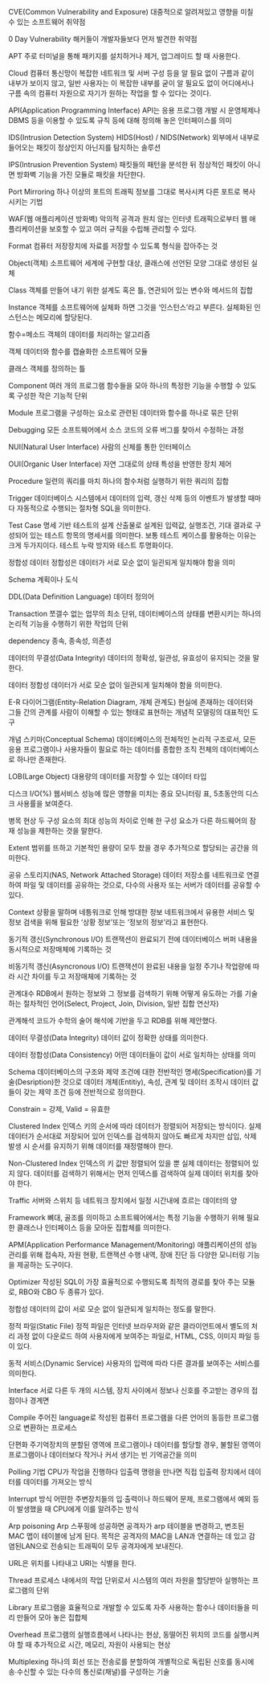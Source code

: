 CVE(Common Vulnerability and Exposure) 
대중적으로 알려져있고 영향을 미칠 수 있는 소프트웨어 취약점

0 Day Vulnerability 
해커들이 개발자들보다 먼저 발견한 취약점

APT 
주로 터미널을 통해 패키지를 설치하거나 제거, 업그레이드 할 때 사용한다.

Cloud
컴퓨터 통신망이 복잡한 네트워크 및 서버 구성 등을 알 필요 없이 구름과 같이 내부가 보이지 않고, 일반 사용자는 이 복잡한 내부를 굳이 알 필요도 없이 어디에서나 구름 속의 컴퓨터 자원으로 자기가 원하는 작업을 할 수 있다는 것이다.

API(Application Programming Interface)
API는 응용 프로그램 개발 시 운영체제나 DBMS 등을 이용할 수 있도록 규칙 등에 대해 정의해 놓은 인터페이스를 의미

IDS(Intrusion Detection System) 
HIDS(Host) / NIDS(Network)
외부에서 내부로 들어오는 패킷이 정상인지 아닌지를 탐지하는 솔루션
 
IPS(Intrusion Prevention System)
패킷들의 패턴을 분석한 뒤 정상적인 패킷이 아니면 방화벽 기능을 가진 모듈로 패킷을 차단한다.

Port Mirroring
하나 이상의 포트의 트래픽 정보를 그대로 복사시켜 다른 포트로 복사시키는 기법

WAF(웹 애플리케이션 방화벽)
악의적 공격과 원치 않는 인터넷 트래픽으로부터 웹 애플리케이션을 보호할 수 있고 여러 규칙을 수립해 관리할 수 있다.

Format
컴퓨터 저장장치에 자료를 저장할 수 있도록 형식을 잡아주는 것

Object(객체)
소프트웨어 세계에 구현할 대상, 클래스에 선언된 모양 그대로 생성된 실체

Class
객체를 만들어 내기 위한 설계도 혹은 틀, 연관되어 있는 변수와 메서드의 집합

Instance
객체를 소프트웨어에 실체화 하면 그것을 ‘인스턴스’라고 부른다.
실체화된 인스턴스는 메모리에 할당된다.

함수=메소드
객체의 데이터를 처리하는 알고리즘

객체
데이터와 함수를 캡슐화한 소프트웨어 모듈

클래스 
객체를 정의하는 틀

Component
여러 개의 프로그램 함수들을 모아 하나의 특정한 기능을 수행할 수 있도록 구성한 작은 기능적 단위

Module
프로그램을 구성하는 요소로 관련된 데이터와 함수를 하나로 묶은 단위

Debugging
모든 소프트웨어에서 소스 코드의 오류 버그를 찾아서 수정하는 과정

NUI(Natural User Interface)
사람의 신체를 통한 인터페이스

OUI(Organic User Interface)
자연 그대로의 상태 특성을 반영한 장치 제어

Procedure
일련의 쿼리를 마치 하나의 함수처럼 실행하기 위한 쿼리의 집합

Trigger
데이터베이스 시스템에서 데이터의 입력, 갱신 삭제 등의 이벤트가 발생할 때마다 자동적으로 수행되는 절차형 SQL을 의미한다.

Test Case
명세 기반 테스트의 설계 산출물로 설계된 입력값, 실행조건, 기대 결과로 구성되어 있는 테스트 항목의 명세서를 의미한다.
보통 테스트 케이스를 활용하는 이유는 크게 두가지이다.
테스트 누락 방지와 테스트 투명화이다.

정합성
데이터 정합성은 데이터가 서로 모순 없이 일괸되게 일치해야 함을 의미

Schema
계획이나 도식

DDL(Data Definition Language)
데이터 정의어

Transaction
쪼갤수 없는 업무의 최소 단위, 데이터베이스의 상태를 변환시키는 하나의 논리적 기능을 수행하기 위한 작업의 단위

dependency
종속, 종속성, 의존성

데이터의 무결성(Data Integrity)
데이터의 정확성, 일관성, 유효성이 유지되는 것을 말한다.

데이터 정합성
데이터가 서로 모순 없이 일관되게 일치해야 함을 의미한다.

E-R 다이어그램(Entity-Relation Diagram, 개체 관계도)
현실에 존재하는 데이터와 그들 간의 관계를 사람이 이해할 수 있는 형태로 표현하는 개념적 모델링의 대표적인 도구

개념 스키마(Conceptual Schema)
데이터베이스의 전체적인 논리적 구조로서, 모든 응용 프로그램이나 사용자들이 필요로 하는 데이터를 종합한 조직 전체의 데이터베이스로 하나만 존재한다.

LOB(Large Object)
대용량의 데이터를 저장할 수 있는 데이터 타입

디스크 I/O(%)
웹서비스 성능에 많은 영향을 미치는 중요 모니터링 표, 5초동안의 디스크 사용률을 보여준다.

병목 현상
두 구성 요소의 최대 성능의 차이로 인해 한 구성 요소가 다른 하드웨어의 잠재 성능을 제한하는 것을 말한다.

Extent
범위를 뜨하고 기본적인 용량이 모두 찼을 경우 추가적으로 할당되는 공간을 의미한다.

공유 스토리지(NAS, Network Attached Storage)
데이터 저장소를 네트워크로 연결하여 파일 및 데이터를 공유하는 것으로, 다수의 사용자 또는 서버가 데이터를 공유할 수 있다.

Context
상황을 말하며 네틍워크로 인해 방대한 정보 네트워크에서 유용한 서비스 및 정보 검색을 위해 필요한 ‘상황 정보’또는 ‘정보의 정보’라고 표현한다.

동기적 갱신(Synchronous I/O)
트랜잭션이 완료되기 전에 데이터베이스 버퍼 내용을 동시적으로 저장매체에 기록하는 것

비동기적 갱신(Asyncronous I/O)
트랜잭션이 완료된 내용을 일정 주기나 작업량에 따라 시간 차이를 두고 저장매체에 기록하는 것

관계대수
RDB에서 원하는 정보와 그 정보를 검색하기 위해 어떻게 유도하는 가를 기술하는 절차적인 언어(Select, Project, Join, Division, 일반 집합 연산자)

관계해석
코드가 수학의 술어 해석에 기반을 두고 RDB를 위해 제안했다.

데이터 무결성(Data Integrity)
데이터 값이 정확한 상태를 의미한다.

데이터 정합성(Data Consistency)
어떤 데이터들이 값이 서로 일치하는 상태를 의미

Schema
데이터베이스의 구조와 제약 조건에 대한 전반적인 명세(Specification)를 기술(Desription)한 것으로 데이터 개체(Entitiy), 속성, 관계 및 데이터 조작시 데이터 값들이 갖는 제약 조건 등에 전반적으로 정의한다.

Constrain = 강제, Valid = 유효한

Clustered Index
인덱스 키의 순서에 따라 데이터가 정렬되어 저장되는 방식이다.
실제 데이터가 순서대로 저장되어 있어 인덱스를 검색하지 않아도 빠르게 차지만 삽입, 삭제 발생 시 순서를 유지하기 위해 데이터를 재정렬해야 한다.

Non-Clustered Index
인덱스의 키 값만 정렬되어 있을 뿐 실제 데이터는 정렬되어 있지 않다.
데이터를 검색하기 위해서는 먼저 인덱스를 검색하여 실제 데이터 위치를 찾아야 한다.

Traffic
서버와 스위치 등 네트워크 장치에서 일정 시간내에 흐르는 데이터의 양

Framework
뼈대, 골조를 의미하고 소프트웨어에서는 특정 기능을 수행하기 위해 필요한 클래스나 인터페이스 등을 모아둔 집합체를 의미한다.

APM(Application Performance Management/Monitoring)
애플리케이션의 성능 관리를 위해 접속자, 자원 현황, 트랜잭션 수행 내역, 장애 진단 등 다양한 모니터링 기능을 제공하는 도구이다.

Optimizer
작성된 SQL이 가장 효율적으로 수행되도록 최적의 경로를 찾아 주는 모듈로, RBO와 CBO 두 종류가 있다.

정합성
데이터의 값이 서로 모순 없이 일관되게 일치하는 정도를 말한다.

정적 파일(Static File)
정적 파일은 인터넷 브라우저와 같은 클라이언트에서 별도의 처리 과정 없이 다운로드 하여 사용자에게 보여주는 파일로, HTML, CSS, 이미지 파일 등이 있다.

동적 서비스(Dynamic Service)
사용자의 입력에 따라 다른 결과를 보여주는 서비스를 의미한다.

Interface
서로 다른 두 개의 시스템, 장치 사이에서 정보나 신호를 주고받는 경우의 접점이나 경계면

Compile
주어진 language로 작성된 컴퓨터 프로그램을 다른 언어의 동등한 프로그램으로 변환하는 프로세스

단편화
주기억장치의 분할된 영역에 프로그램이나 데이터를 할당할 경우, 불할된 영역이 프로그램이나 데이터보다 작거나 커서 생기는 빈 기억공간을 의미

Polling 기법
CPU가 작업을 진행하다 입출력 명령을 만나면 직접 입출력 장치에서 데이터를 데이터를 가져오는 방식

Interrupt 방식
어떤한 주변장치들의 입∙출력이나 하드웨어 문제, 프로그램에서 예외 등이 발생했을 때 CPU에게 이를 알려주는 방식

Arp poisoning
Arp 스푸핑에 성공하면 공격자가 arp 테이블을 변경하고, 변조된 MAC 맵이 테이블에 남게 된다. 목적은 공격자의 MAC을 LAN과 연결하는 데 있고 감염된LAN으로 전송되는 트래픽이 모두 공격자에게 보내진다.

URL은 위치를 나타내고 URI는 식별을 한다.

Thread
프로세스 내에서의 작업 단위로서 시스템의 여러 자원을 할당받아 실행하는 프로그램의 단위

Library
프로그램을 효율적으로 개발할 수 있도록 자주 사용하는 함수나 데이터들을 미리 만들어 모아 놓은 집합체

Overhead
프로그램의 실행흐름에서 나타나는 현상, 동떨어진 위치의 코드를 실행시켜야 할 때 추가적으로 시간, 메모리, 자원이 사용되는 현상

Multiplexing
하나의 회선 또는 전송로를 분할하여 개별적으로 독립된 신호를 동시에 송∙수신할 수 있는 다수의 통신로(채널)를 구성하는 기술